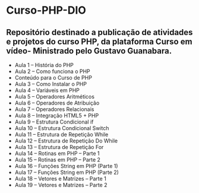# Curso-PHP-DIO

## Repositório destinado a publicação de atividades e projetos do curso PHP, da plataforma Curso em vídeo- Ministrado pelo Gustavo Guanabara.

- Aula 1 – História do PHP
- Aula 2 – Como funciona o PHP
- Conteúdo para o Curso de PHP
- Aula 3 – Como Instalar o PHP
- Aula 4 – Variáveis em PHP
- Aula 5 – Operadores Aritméticos
- Aula 6 – Operadores de Atribuição
- Aula 7 – Operadores Relacionais
- Aula 8 – Integração HTML5 + PHP
- Aula 9 – Estrutura Condicional if
- Aula 10 – Estrutura Condicional Switch
- Aula 11 – Estrutura de Repetição While
- Aula 12 – Estrutura de Repetição Do While
- Aula 13 – Estrutura de Repetição For
- Aula 14 – Rotinas em PHP – Parte 1
- Aula 15 – Rotinas em PHP – Parte 2
- Aula 16 – Funções String em PHP (Parte 1)
- Aula 17 – Funções String em PHP (Parte 2)
- Aula 18 – Vetores e Matrizes – Parte 1
- Aula 19 – Vetores e Matrizes – Parte 2
